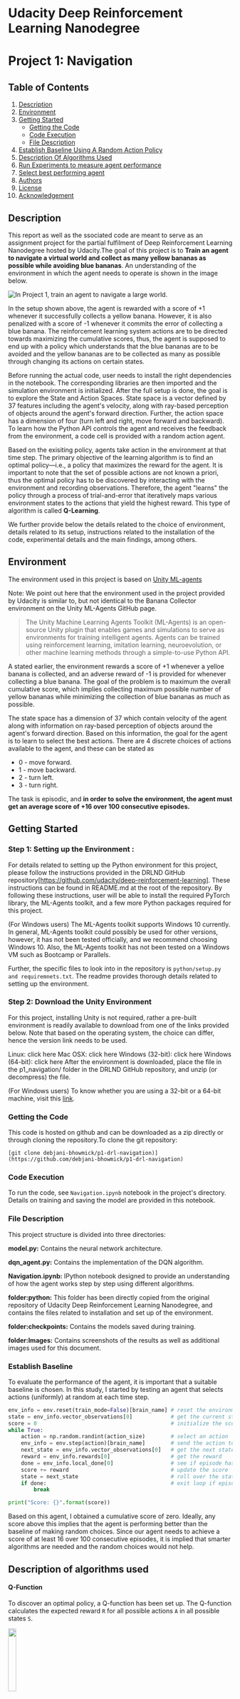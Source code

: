 # Udacity Deep Reinforcement Learning Nanodegree 
# Project 1: Navigation

## Table of Contents
1. [Description](Description])
2. [Environment](Environment)
3. [Getting Started](Getting_Started)
   * [Getting the Code](Installing)
   * [Code Execution](Executing_Program)
   * [File Description](File_Description)
4. [Establish Baseline Using A Random Action Policy](Establish_baseline_using_a_random_action_policy)
5. [Description Of Algorithms Used](Description_of_algorithms_used)
6. [Run Experiments to measure agent performance](Run_experiments_to_measure_agent_performance)
7. [Select best performing agent](Select_best_performing_agent)
8. [Authors](Authors)
9. [License](License)
10. [Acknowledgement](Acknowledgement)

## Description
This report as well as the ssociated code are meant to serve as an assignment project for the partial fulfilment of Deep Reinforcement Learning Nanodegree hosted by Udacity.The goal of this project is to  **Train an agent to navigate a virtual world and collect as many yellow bananas as possible while avoiding blue bananas**. An understanding of the environment in which the agent needs to operate is shown in the image below.

![In Project 1, train an agent to navigate a large world.](images/banana_agent.gif)

In the setup shown above, the agent is rewarded with a score of +1 whenever it successfully collects a yellow banana. However, it is also penalized with a score of -1 whenever it commits the error of collecting a blue banana. The reinforcement learning system actions are to be directed towards maximizing the cumulative scores, thus, the agent is supposed to end up with a policy which understands that the blue bananas are to be avoided and the yellow bananas are to be collected as many as possible through changing its actions on certain states.

Before running the actual code, user needs to install the right dependencies in the notebook. The corresponding libraries are then imported and the simulation environment is initialized. After the full setup is done, the goal is to explore the State and Action Spaces. State space is a vector defined by 37 features including the agent's velocity, along with ray-based perception of objects around the agent's forward direction. Further, the action space has a dimension of four (turn left and right, move forward and backward). To learn how the Python API controls the agent and receives the feedback from the environment, a code cell is provided with a random action agent.

Based on the exisiting policy, agents take action in the environment at that time step. The primary objective of the learning algorithm is to find an optimal policy&mdash;i.e., a policy that maximizes the reward for the agent. It is important to note that the set of possible actions are not known a priori, thus the optimal policy has to be discovered by interacting with the environment and recording observations. Therefore, the agent "learns" the policy through a process of trial-and-error that iteratively maps various environment states to the actions that yield the highest reward. This type of algorithm is called **Q-Learning**.

 We further provide below the details related to the choice of environment, details related to its setup, instructions related to the installation of the code, experimental details and the main findings, among others. 

## Environment <a name="Environment"></a>

The environment used in this project is based on [Unity ML-agents](https://github.com/Unity-Technologies/ml-agents)

Note: We point out here that the environment used in the project provided by Udacity is similar to, but not identical to the Banana Collector environment on the Unity ML-Agents GitHub page.

> The Unity Machine Learning Agents Toolkit (ML-Agents) is an open-source Unity plugin that enables games and simulations to serve as environments for training intelligent agents. Agents can be trained using reinforcement learning, imitation learning, neuroevolution, or other machine learning methods through a simple-to-use Python API. 

A stated earlier, the environment rewards a score of +1 whenever a yelloe banana is collected, and an adverse reward of -1 is provided for whenever collecting a blue banana. The goal of the problem is to maximum the overall cumulative score, which implies collecting maximum possible number of yellow bananas while minimizing the collection of blue bananas as much as possible. 

The state space has a dimension of 37 which contain velocity of the agent along with information on ray-based perception of objects around the agent's forward direction. Based on this information, the goal for the agent is to learn to select the best actions. There are 4 discrete choices of actions available to the agent, and these can be stated as

- 0 - move forward.
- 1 - move backward.
- 2 - turn left.
- 3 - turn right.

The task is episodic, and **in order to solve the environment, the agent must get an average score of +16 over 100 consecutive episodes.**

## Getting Started <a name="Getting_Started"></a>
### Step 1: Setting up the Environment : 
For details related to setting up the Python environment for this project, please follow the instructions provided in the DRLND GitHub repository[https://github.com/udacity/deep-reinforcement-learning]. These instructions can be found in README.md at the root of the repository. By following these instructions, user will be able to install the required PyTorch library, the ML-Agents toolkit, and a few more Python packages required for this project.

(For Windows users) The ML-Agents toolkit supports Windows 10 currently. In general, ML-Agents toolkit could possibly be used for other versions, however, it has not been tested officially, and we recommend choosing Windows 10. Also, the ML-Agents toolkit has not been tested on a Windows VM such as Bootcamp or Parallels.

Further, the specific files to look into in the repository is `python/setup.py and requiremnets.txt`. The readme provides thorough details related to setting up the environment.

### Step 2: Download the Unity Environment
For this project, installing Unity is not required, rather a pre-built environment is readily available to download from one of the links provided below. Note that based on the operating system, the choice can differ, hence the version link needs to be used.

Linux: click here
Mac OSX: click here
Windows (32-bit): click here
Windows (64-bit): click here
After the environment is downloaded, place the file in the p1_navigation/ folder in the DRLND GitHub repository, and unzip (or decompress) the file.

(For Windows users) To know whether you are using a 32-bit or a 64-bit machine, visit this [link](https://support.microsoft.com/en-us/windows/32-bit-and-64-bit-windows-frequently-asked-questions-c6ca9541-8dce-4d48-0415-94a3faa2e13d).

### Getting the Code <a name="Installing"></a>

This code is hosted on github and can be downloaded as a zip directly or through cloning the repository.To clone the git repository:
 
```[git clone debjani-bhowmick/p1-drl-navigation)](https://github.com/debjani-bhowmick/p1-drl-navigation)```

### Code Execution <a name="Executing_Program"></a>
To run the code, see `Navigation.ipynb` notebook in the project's directory. Details on training and saving the model are provided in this notebook. 

### File Description <a name=" File_Description"></a>
This project structure is divided into three directories:

<b> model.py:</b> Contains the neural network architecture.

<b> dqn_agent.py:</b> Contains the implementation of the DQN algorithm.

<b> Navigation.ipynb:</b> IPython notebook designed to provide an understanding of how the agent works step by step using different algorithms.

<b> folder:python:</b> This folder has been directly copied from the original repository of Udacity Deep Reinforcement Learning Nanodegree, and contains the files related to installation and set up of the environment.

<b> folder:checkpoints:</b> Contains the models saved during training.

<b>folder:Images:</b> Contains screenshots of the results as well as additional images used for this document.


### Establish Baseline <a name="Establish Baseline"></a>

To evaluate the performance of the agent, it is important that a suitable baseline is chosen. In this study, I started by testing an agent that selects actions (uniformly) at random at each time step.

```python
env_info = env.reset(train_mode=False)[brain_name] # reset the environment
state = env_info.vector_observations[0]            # get the current state
score = 0                                          # initialize the score
while True:
    action = np.random.randint(action_size)        # select an action
    env_info = env.step(action)[brain_name]        # send the action to the environment
    next_state = env_info.vector_observations[0]   # get the next state
    reward = env_info.rewards[0]                   # get the reward
    done = env_info.local_done[0]                  # see if episode has finished
    score += reward                                # update the score
    state = next_state                             # roll over the state to next time step
    if done:                                       # exit loop if episode finished
        break

print("Score: {}".format(score))
```

Based on this agent, I obtained a cumulative score of zero. Ideally, any score above this implies that the agent is performing better than the baseline of making random choices. Since our agent needs to achieve a score of at least 16 over 100 consecutive episodes, it is implied that smarter algorithms are needed and the random choices would not help. 

## Description of algorithms used <a name="Description of algorithms used"></a>

#### Q-Function
To discover an optimal policy, a Q-function has been set up. The Q-function calculates the expected reward `R` for all possible actions `A` in all possible states `S`.

<img src="assets/Q-function.png" width="19%" align="top-left" alt="" title="Q-function" />

The optimal policy `π*` for our case can then be defined as the action that maximizes the Q-function for a given state across all possible states. The optimal Q-function `Q*(s,a)` maximizes the total expected reward for an agent starting in state `s` and choosing action `a`, then following the optimal policy for each subsequent state.

<img src="images/optimal-policy-equation.png" width="47%" align="top-left" alt="" title="Optimal Policy Equation" />

For obtaining discounted returns at future time steps, the Q-function can be expanded to include the hyperparameter gamma `γ`.

<img src="images/optimal-action-value-function.png" width="67%" align="top-left" alt="" title="Optimal Action Value Function" />

While this algorithm is already a simple yet effective choice, a challenge associated with it is in choosing the right action to take while the agent is still learning the policy. Should the agent choose an action based on the Q-values observed thus far? Or, should the agent try a new action in hopes of earning a higher reward? This is known as the **exploration vs. exploitation dilemma**.

#### Epsilon Greedy Algorithm

The challenge outlined above can be addressed using the **𝛆-greedy algorithm**, and we implement it next in the project. With this approach, our agent can systematically manage the exploration vs. exploitation trade-off. The agent "explores" by picking a random action with some probability epsilon `𝛜`. However, the agent continues to "exploit" its knowledge of the environment by choosing actions based on the policy with probability (1-𝛜).

The value of epsilon is slowly reduced over time. Thus, while the agent favors exploration in the early stages of its learning process, it tends to favor exploitation as it gains more experience. The starting and ending values for epsilon, and the rate at which it decays are three hyperparameters that are later tuned during experimentation.

For details related to the logic behind 𝛆-greedy approach, see `agent.act()` method [here](https://github.com/debjani-bhowmick/p1-drl-navigation/master/model/agent/agent.py#L66) in `agent.py` of the source code.


#### Deep Q-Network (DQN)

Deep Q-Learning involves the use of a deep neural network for approximating the Q-function. Given a network `F`, discovering the optimal policy in this case is equivalent to  finding the best weights `w` such that `F(s,a,w) ≈ Q(s,a)`.

The neural network architecture used for this project can be found [here](https://github.com/debjani-bhowmick/p1-drl-navigation/master/model/model.py#L5) in the `model.py` file of the source code. The network contains three fully connected layers with 64, 64, and 4 nodes respectively. In our experience, testing with bigger networks (more nodes) as well as deeper networks (more layers) did not produce better results.

As for the network inputs, rather than feeding-in sequential batches of experience tuples, I randomly sample from a history of experiences using an approach called Experience Replay.


#### Experience Replay

With the experience replay incorporated, an RL agent is capable of learning from its past experience. 

Each experience is stored in a replay buffer as the agent interacts with the environment. The replay buffer contains a collection of experience tuples with the state, action, reward, and next state `(s, a, r, s')`. As part of the learning step, sampling is performed by the agent from this buffer. Sampling of experience is performed in a manner that the data is uncorrelated. This prevents action values from oscillating or diverging catastrophically, since a naive Q-learning algorithm could otherwise become biased by correlations between sequential experience tuples.

Also, experience replay improves learning through repetition. Through multiple passes performed over the data, our agent has multiple opportunities to learn from a single experience tuple. This is particularly useful for state-action pairs that occur infrequently within the environment.

The implementation of the replay buffer can be found [here](https://github.com/debjani-bhowmick/p1-drl-navigation/master/model/agent/agent.py#L133) in the `agent.py` file of the source code.

#### Double Deep Q-Network (DDQN)

One issue with Deep Q-Networks is they can overestimate Q-values (see [Thrun & Schwartz, 1993](https://www.ri.cmu.edu/pub_files/pub1/thrun_sebastian_1993_1/thrun_sebastian_1993_1.pdf)). The accuracy of the Q-values depends on which actions have been tried and which states have been explored. If the agent hasn't gathered enough experiences, the Q-function will end up selecting the maximum value from a noisy set of reward estimates. Early in the learning process, this can cause the algorithm to propagate incidentally high rewards that were obtained by chance (exploding Q-values). This could also result in fluctuating Q-values later in the process.

<img src="images/overestimating-Q-values.png" width="50%" align="top-left" alt="" title="Overestimating Q-values" />

We can address this issue using Double Q-Learning, where one set of parameters `w` is used to select the best action, and another set of parameters `w'` is used to evaluate that action.  

<img src="images/DDQN-slide.png" width="40%" align="top-left" alt="" title="DDQN" />

The DDQN implementation can be found [here](https://github.com/debjani-bhowmick/p1-drl-navigation/master/agent/agent.py#L96) in the `agent.py` file of the source code.


#### Dueling Networks 

The underlying idea of these networks is that they utilize two streams: one that estimates the state value function `V(s)`, and another that estimates the advantage for each action `A(s,a)`. These two values are then combined to obtain the desired Q-values.  

<img src="images/dueling-networks-slide.png" width="60%" align="top-left" alt="" title="DDQN" />

The reasoning behind this approach is that state values don't change much across actions, thus these could be estimated directly. However, the advantage function is used since we would like to measure the impact that individual actions have in each state.

The dueling agents are implemented within the fully connected layers [here](https://github.com/debjani-bhowmick/p1-drl-navigation/master/model/model.py#L21) in the `model.py` file of the source code.


### Model parameters and results

Details related to parameter values for used by the agent are stated below. These details can also be found in `dqn_agent.py` file of the code.

```
BUFFER_SIZE = int(1e5)  # replay buffer size
BATCH_SIZE = 64         # minibatch size
GAMMA = 0.99            # discount factor
LR = 5e-4               # learning rate
TAU = 1e-3              # for soft update of target parameters
UPDATE_EVERY = 4 
Optimizer : Adam
```

The employed neural networks in the implementation comprise the architecture as stated below, and this is defined in `model.py` of the code.

```
Input nodes (37) -> Fully Connected Layer (64 nodes, Relu activation) -> Fully Connected Layer (64 nodes, Relu activation) -> Ouput nodes (4)
```


Given the chosen architecture and parameters, our results are :

### 4. Run Experiments:

After the different components related to the algorithm have been set up and things are in place, the next goal is to measure the performance of our agent in the Banana environment. Performance is measured by the fewest number of episodes required to solve the environment.

Details related to the full set of experiments are shown in the table below. As can be seen, these experiments compare different combinations of the components and hyperparameters discussed above. For all the experiments, agents utilize a replay buffer.

<img src="images/experimentation_table.png" width="80%" align="top-left" alt="" title="experimentation_table" />



### 5. Select best performing agent

The best performing agents were able to achieve the desired goal in the provided environment in around 400-500 episodes. Although the overall set includes agents that utilized Double DQN and Dueling DQN, ultimately, best performance was achieved with a combined model of Double DQN with replay buffer and dueling (Epsilon decay: 0.98 and epsilon end = 0.02).

<img src="images/DDQN_RB_Dueling_0.98_0.02.png" width="60%" align="top-left" alt="" title="Score evolution during the training of DDQN_RB_Dueling_Agent" />

**These results meets the project's expectation as the agent is able to receive an average reward (over 100 episodes) of at least +13 ( I kept 16 as limit). This agent met the criteria with least iteration, so I choose it as best among others.


### 6. Future improvemnet ideas:

#### Test the replay buffer — Here in this project all agents were trained with replay buffer, so as of now there is no scope to understand the effect of replay buffer. It would be nice to keep it optional while coding to check the impact the replay buffer on the performance.

#### Add prioritized experience replay —  Prioritized replay selects experiences based on a priority value that is proportinal to the error. This can improve learning by increasing the probability of rare instances by sampling important experience vectors.


### Lic<b>ensing, Authors, Acknowledgements <a name=" Licensing, Authors, Acknowledgements"></a>
<b> Author:</b> Debjani Bhowmick
  
<b> Acknowledgements: </b>Author would like to thank Udacity for providing an amazing Data Science Nanodegree Program.


